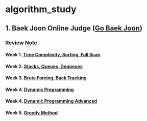 # algorithm_study

## 1. Baek Joon Online Judge ([Go Baek Joon](https://www.acmicpc.net/))
### [Review Note](https://github.com/JoonHyeok-hozy-Kim/algorithm_study/blob/main/BaekJoon/Review/review_note.md)
#### Week 1. [Time Complexity, Sorting, Full Scan](https://github.com/JoonHyeok-hozy-Kim/algorithm_study/blob/main/BaekJoon/Solutions/Week1/contents.md)
#### Week 2. [Stacks, Queues, Dequeues](https://github.com/JoonHyeok-hozy-Kim/algorithm_study/blob/main/BaekJoon/Solutions/Week2/contents.md)
#### Week 3. [Brute Forcing, Back Tracking](https://github.com/JoonHyeok-hozy-Kim/algorithm_study/blob/main/BaekJoon/Solutions/Week3/contents.md)
#### Week 4. [Dynamic Programming](https://github.com/JoonHyeok-hozy-Kim/algorithm_study/blob/main/BaekJoon/Solutions/Week4/contents.md)
#### Week 4. [Dynamic Programming Advanced](https://github.com/JoonHyeok-hozy-Kim/algorithm_study/blob/main/BaekJoon/Solutions/Week4_Challenge/contents.md)
#### Week 5. [Greedy Method](https://github.com/JoonHyeok-hozy-Kim/algorithm_study/blob/main/BaekJoon/Solutions/Week5/contents.md)

